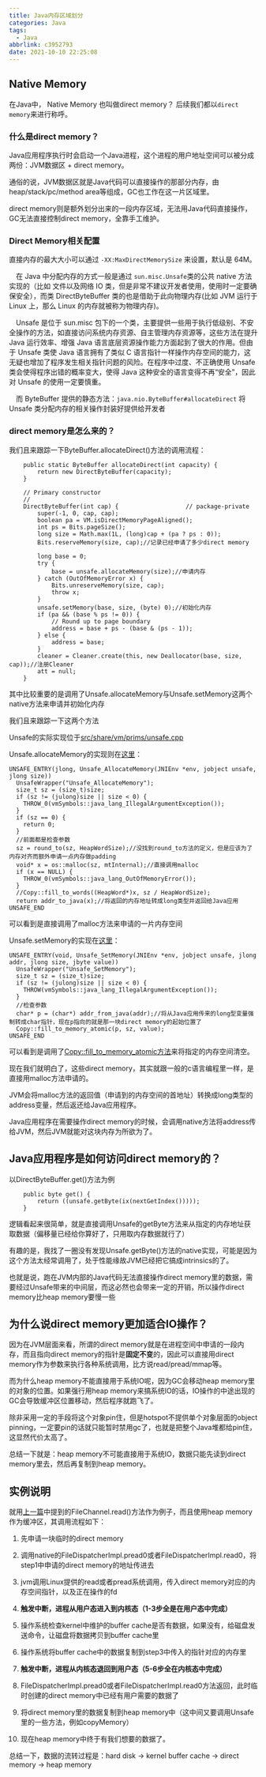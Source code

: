 ```yaml
---
title: Java内存区域划分
categories: Java
tags:
  - Java
abbrlink: c3952793
date: 2021-10-10 22:25:08
---
```

## Native Memory 

在Java中， Native Memory 也叫做direct memory？ 后续我们都以`direct memory`来进行称呼。 

### 什么是direct memory？

Java应用程序执行时会启动一个Java进程，这个进程的用户地址空间可以被分成两份：JVM数据区 + direct memory。

通俗的说，JVM数据区就是Java代码可以直接操作的那部分内存，由heap/stack/pc/method area等组成，GC也工作在这一片区域里。

direct memory则是额外划分出来的一段内存区域，无法用Java代码直接操作，GC无法直接控制direct memory，全靠手工维护。

### Direct Memory相关配置

直接内存的最大大小可以通过 `-XX:MaxDirectMemorySize` 来设置，默认是 64M。

 在 Java 中分配内存的方式一般是通过 `sun.misc.Unsafe`类的公共 native 方法实现的（比如 文件以及网络 IO 类，但是非常不建议开发者使用，使用时一定要确保安全），而类 DirectByteBuffer 类的也是借助于此向物理内存(比如 JVM 运行于 Linux 上，那么 Linux 的内存就被称为物理内存)。

 Unsafe 是位于 sun.misc 包下的一个类，主要提供一些用于执行低级别、不安全操作的方法，如直接访问系统内存资源、自主管理内存资源等，这些方法在提升 Java 运行效率、增强 Java 语言底层资源操作能力方面起到了很大的作用。但由于 Unsafe 类使 Java 语言拥有了类似 C 语言指针一样操作内存空间的能力，这无疑也增加了程序发生相关指针问题的风险。在程序中过度、不正确使用 Unsafe 类会使得程序出错的概率变大，使得 Java 这种安全的语言变得不再“安全”，因此对 Unsafe 的使用一定要慎重。

 而 ByteBuffer 提供的静态方法：`java.nio.ByteBuffer#allocateDirect` 将 Unsafe 类分配内存的相关操作封装好提供给开发者

### direct memory是怎么来的？

我们且来跟踪一下ByteBuffer.allocateDirect()方法的调用流程：

```
    public static ByteBuffer allocateDirect(int capacity) {
        return new DirectByteBuffer(capacity);
    }

    // Primary constructor
    //
    DirectByteBuffer(int cap) {                   // package-private
        super(-1, 0, cap, cap);
        boolean pa = VM.isDirectMemoryPageAligned();
        int ps = Bits.pageSize();
        long size = Math.max(1L, (long)cap + (pa ? ps : 0));
        Bits.reserveMemory(size, cap);//记录已经申请了多少direct memory

        long base = 0;
        try {
            base = unsafe.allocateMemory(size);//申请内存
        } catch (OutOfMemoryError x) {
            Bits.unreserveMemory(size, cap);
            throw x;
        }
        unsafe.setMemory(base, size, (byte) 0);//初始化内存
        if (pa && (base % ps != 0)) {
            // Round up to page boundary
            address = base + ps - (base & (ps - 1));
        } else {
            address = base;
        }
        cleaner = Cleaner.create(this, new Deallocator(base, size, cap));//注册Cleaner
        att = null;
    }
```

其中比较重要的是调用了Unsafe.allocateMemory与Unsafe.setMemory这两个native方法来申请并初始化内存

我们且来跟踪一下这两个方法

Unsafe的实际实现位于[src/share/vm/prims/unsafe.cpp](http://hg.openjdk.java.net/jdk8/jdk8/hotspot/file/87ee5ee27509/src/share/vm/prims/unsafe.cpp)

Unsafe.allocateMemory的实现则在[这里](http://hg.openjdk.java.net/jdk8/jdk8/hotspot/file/87ee5ee27509/src/share/vm/prims/unsafe.cpp#l583)：

```
UNSAFE_ENTRY(jlong, Unsafe_AllocateMemory(JNIEnv *env, jobject unsafe, jlong size))
  UnsafeWrapper("Unsafe_AllocateMemory");
  size_t sz = (size_t)size;
  if (sz != (julong)size || size < 0) {
    THROW_0(vmSymbols::java_lang_IllegalArgumentException());
  }
  if (sz == 0) {
    return 0;
  }
  //前面都是检查参数
  sz = round_to(sz, HeapWordSize);//没找到round_to方法的定义，但是应该为了内存对齐而额外申请一点内存做padding
  void* x = os::malloc(sz, mtInternal);//直接调用malloc
  if (x == NULL) {
    THROW_0(vmSymbols::java_lang_OutOfMemoryError());
  }
  //Copy::fill_to_words((HeapWord*)x, sz / HeapWordSize);
  return addr_to_java(x);//将返回的内存地址转成long类型并返回给Java应用
UNSAFE_END
```

可以看到是直接调用了malloc方法来申请的一片内存空间

Unsafe.setMemory的实现在[这里](http://hg.openjdk.java.net/jdk8/jdk8/hotspot/file/87ee5ee27509/src/share/vm/prims/unsafe.cpp#l629)：

```
UNSAFE_ENTRY(void, Unsafe_SetMemory(JNIEnv *env, jobject unsafe, jlong addr, jlong size, jbyte value))
  UnsafeWrapper("Unsafe_SetMemory");
  size_t sz = (size_t)size;
  if (sz != (julong)size || size < 0) {
    THROW(vmSymbols::java_lang_IllegalArgumentException());
  }
  //检查参数
  char* p = (char*) addr_from_java(addr);//将从Java应用传来的long型变量强制转成char指针，现在p指向的就是那一块direct memory的起始位置了
  Copy::fill_to_memory_atomic(p, sz, value);
UNSAFE_END
```

可以看到是调用了[Copy::fill_to_memory_atomic方法](http://hg.openjdk.java.net/jdk8/jdk8/hotspot/file/87ee5ee27509/src/share/vm/utilities/copy.cpp#l57)来将指定的内存空间清空。

 

现在我们就明白了，这些direct memory，其实就跟一般的c语言编程里一样，是直接用malloc方法申请的。

JVM会将malloc方法的返回值（申请到的内存空间的首地址）转换成long类型的address变量，然后返还给Java应用程序。

Java应用程序在需要操作direct memory的时候，会调用native方法将address传给JVM，然后JVM就能对这块内存为所欲为了。

 



## Java应用程序是如何访问direct memory的？

以DirectByteBuffer.get()方法为例

```
    public byte get() {
        return ((unsafe.getByte(ix(nextGetIndex()))));
    }
```

逻辑看起来很简单，就是直接调用Unsafe的getByte方法来从指定的内存地址获取数据（偏移量已经给你算好了，只用取内存数据就行了）

有趣的是，我找了一圈没有发现Unsafe.getByte()方法的native实现，可能是因为这个方法太经常调用了，处于性能缘故JVM已经把它搞成intrinsics的了。

也就是说，跑在JVM内部的Java代码无法直接操作direct memory里的数据，需要经过Unsafe带来的中间层，而这必然也会带来一定的开销，所以操作direct memory比heap memory要慢一些



## 为什么说direct memory更加适合IO操作？

因为在JVM层面来看，所谓的direct memory就是在进程空间中申请的一段内存，而且指向direct memory的指针是**固定不变**的，因此可以直接用direct memory作为参数来执行各种系统调用，比方说read/pread/mmap等。

而为什么heap memory不能直接用于系统IO呢，因为GC会移动heap memory里的对象的位置。如果强行用heap memory来搞系统IO的话，IO操作的中途出现的GC会导致缓冲区位置移动，然后程序就跑飞了。

除非采用一定的手段将这个对象pin住，但是hotspot不提供单个对象层面的object pinning，一定要pin的话就只能暂时禁用gc了，也就是把整个Java堆都给pin住，这显然代价太高了。

总结一下就是：heap memory不可能直接用于系统IO，数据只能先读到direct memory里去，然后再复制到heap memory。



## 实例说明

就用[上一篇](http://www.cnblogs.com/stevenczp/p/7506033.html)中提到的FileChannel.read()方法作为例子，而且使用heap memory作为缓冲区，其调用流程如下：

1. 先申请一块临时的direct memory

2. 调用native的FileDispatcherImpl.pread0或者FileDispatcherImpl.read0，将step1中申请的direct memory的地址传进去

3. jvm调用Linux提供的read或者pread系统调用，传入direct memory对应的内存空间指针，以及正在操作的fd

4. **触发中断，进程从用户态进入到内核态（1-3步全是在用户态中完成）**

5. 操作系统检查kernel中维护的buffer cache是否有数据，如果没有，给磁盘发送命令，让磁盘将数据拷贝到buffer cache里

6. 操作系统将buffer cache中的数据复制到step3中传入的指针对应的内存里
7. **触发中断，进程从内核态退回到用户态（5-6步全在内核态中完成）**

8. FileDispatcherImpl.pread0或者FileDispatcherImpl.read0方法返回，此时临时创建的direct memory中已经有用户需要的数据了

9. 将direct memory里的数据复制到heap memory中（这中间又要调用Unsafe里的一些方法，例如copyMemory）

10. 现在heap memory中终于有我们想要的数据了。

总结一下，数据的流转过程是：hard disk -> kernel buffer cache -> direct memory -> heap memory


